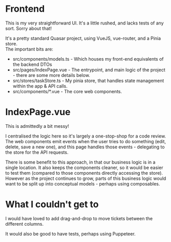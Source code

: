 # Frontend
This is my very straightforward UI. It's a little rushed, and lacks tests of any sort. Sorry about that!

It's a pretty standard Quasar project, using VueJS, vue-router, and a Pinia store. \
The important bits are:

* src/components/models.ts - Which houses my front-end equivalents of the backend DTOs
* src/pages/IndexPage.vue - The entrypoint, and main logic of the project - there are some more details below.
* src/stores/taskStore.ts - My pinia store, that handles state management within the app & API calls.
* src/components/*.vue - The core web components.

# IndexPage.vue
This is admittedly a bit messy!

I centralised the logic here so it's largely a one-stop-shop for a code review. The web components emit events when the user tries to do something (edit, delete, save a new one), and this page handles those events - delegating to the store for the API requests.

There is some benefit to this approach, in that our business logic is in a single location. It also keeps the components cleaner, so it would be easier to test them (compared to those components directly accessing the store). \
However as the project continues to grow, parts of this business logic would want to be split up into conceptual models - perhaps using composables.

# What I couldn't get to
I would have loved to add drag-and-drop to move tickets between the different columns.

It would also be good to have tests, perhaps using Puppeteer.